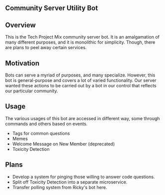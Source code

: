 ## Community Server Utility Bot

## Overview

This is the Tech Project Mix community server bot. It is an amalgamation of many different purposes, and it is monolithic for simplicity. 
Though, there are plans to peel away certain services.

## Motivation

Bots can serve a myriad of purposes, and many specialize. However, this bot is general-purpose and covers a lot of varied functionality. Our server wanted these
actions to be carried out by a bot in our control that reflects our particular community.

## Usage

The various usages of this bot are accessed in different way, some through commands and others based on events.

- Tags for common questions
- Memes
- Welcome Message on New Member (deprecated)
- Toxicity Detection

## Plans

- Develop a system for pinging those willing to answer code questions.
- Split off Toxicity Detection into a separate microservice.
- Transfer polling system from Ricky's bot here.
